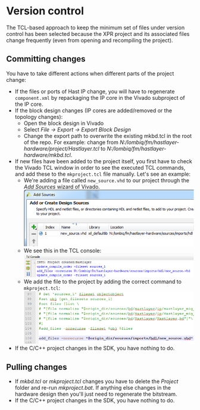 # Version control



The TCL-based approach to keep the minimum set of files under version control has been selected because the XPR project and its associated files change frequently (even from opening and recompiling the project).

## Committing changes
You have to take different actions when different parts of the project change:

- If the files or ports of Hast IP change, you will have to regenerate `component.xml` by repackaging the IP core in the Vivado subproject of the IP core.
- If the block design changes (IP cores are added/removed or the topology changes):
    - Open the block design in Vivado
    - Select *File → Export → Export Block Design*
    - Change the export path to overwrite the existing mkbd.tcl in the root of the repo. For example: change from *N:/lombiq/fm/hastlayer-hardware/project/Hastlayer.tcl* to *N:/lombiq/fm/hastlayer-hardware/mkbd.tcl*.
- If new files have been added to the project itself, you first have to check the Vivado TCL window in order to see the executed TCL commands, and add these to the `mkproject.tcl` file manually. Let's see an example:
    - We're adding a file called `new_source.vhd` to our project through the *Add Sources* wizard of Vivado.  
    ![Add Sources](Images/VivadoAddSourcesWizard.png)
    - We see this in the TCL console:  
    ![TCL Console while adding sources](Images/VivadoTclConsoleAddSources.png)
    - We add the file to the project by adding the correct command to `mkproject.tcl`:  
    ![Editing mkproject.tcl for adding source file](Images/MkprojectTclEditForAddingSource.png)
- If the C/C++ project changes in the SDK, you have nothing to do.

## Pulling changes
- If *mkbd.tcl* or *mkproject.tcl* changes you have to delete the *Project* folder and re-run *mkproject.bat*. If anything else changes in the hardware design then you'll just need to regenerate the bitstream.
- If the C/C++ project changes in the SDK, you have nothing to do.